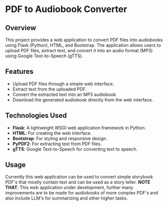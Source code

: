 # PDF to Audiobook Converter

## Overview

This project provides a web application to convert PDF files into audiobooks using Flask (Python), HTML, and Bootstrap. The application allows users to upload PDF files, extract text, and convert it into an audio format (MP3) using Google Text-to-Speech (gTTS).

## Features

- Upload PDF files through a simple web interface.
- Extract text from the uploaded PDF.
- Convert the extracted text into an MP3 audiobook.
- Download the generated audiobook directly from the web interface.

## Technologies Used

- **Flask**: A lightweight WSGI web application framework in Python.
- **HTML**: For creating the web interface.
- **Bootstrap**: For styling and responsive design.
- **PyPDF2**: For extracting text from PDF files.
- **gTTS**: Google Text-to-Speech for converting text to speech.

## Usage
Currently this web application can be used to convert simple storybook PDF's that mostly contain text and can be used as a story teller.
**NOTE THAT**: This web application under development, further many improvements are to be made for audiobooks of more complex PDF's and also include LLM's for summarizing and other higher tasks.
